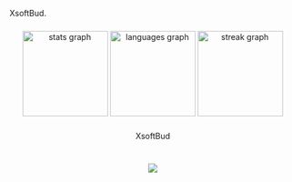 <p align="left">XsoftBud.</p>

###

<div align="center">
  <img src="https://github-readme-stats.vercel.app/api?username=XsoftBud&hide_title=false&hide_rank=false&show_icons=true&include_all_commits=true&count_private=true&disable_animations=false&theme=dracula&locale=en&hide_border=false&order=1" height="150" alt="stats graph"  />
  <img src="https://github-readme-stats.vercel.app/api/top-langs?username=XsoftBud&locale=en&hide_title=false&layout=compact&card_width=320&langs_count=5&theme=dracula&hide_border=false&order=2" height="150" alt="languages graph"  />
  <img src="https://streak-stats.demolab.com?user=XsoftBud&locale=en&mode=daily&theme=dracula&hide_border=false&border_radius=5&order=3" height="150" alt="streak graph"  />
</div>

###

<p align="center">XsoftBud</p>

###

<br clear="both">

<div align="center">
  <img src="https://profile-counter.glitch.me/XsoftBud/count.svg?"  />
</div>

###

<br clear="both">



###
